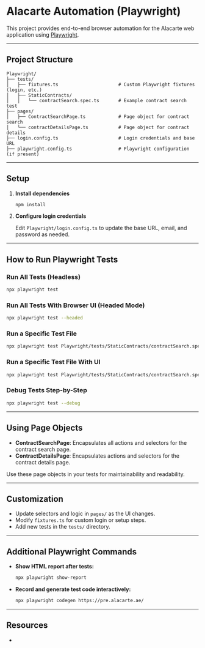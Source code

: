 # Alacarte Automation (Playwright)

This project provides end-to-end browser automation for the Alacarte web application using [Playwright](https://playwright.dev/).

---

## Project Structure

```
Playwright/
├── tests/
│   ├── fixtures.ts                      # Custom Playwright fixtures (login, etc.)
│   ├── StaticContracts/
│   │   └── contractSearch.spec.ts       # Example contract search test
├── pages/
│   ├── ContractSearchPage.ts            # Page object for contract search
│   └── contractDetailsPage.ts           # Page object for contract details
├── login.config.ts                      # Login credentials and base URL
├── playwright.config.ts                 # Playwright configuration (if present)
```

---

## Setup

1. **Install dependencies**

   ```bash
   npm install
   ```

2. **Configure login credentials**

   Edit `Playwright/login.config.ts` to update the base URL, email, and password as needed.

---

## How to Run Playwright Tests

### Run All Tests (Headless)

```bash
npx playwright test
```

### Run All Tests With Browser UI (Headed Mode)

```bash
npx playwright test --headed
```

### Run a Specific Test File

```bash
npx playwright test Playwright/tests/StaticContracts/contractSearch.spec.ts
```

### Run a Specific Test File With UI

```bash
npx playwright test Playwright/tests/StaticContracts/contractSearch.spec.ts --headed
```

### Debug Tests Step-by-Step

```bash
npx playwright test --debug
```

---

## Using Page Objects

- **ContractSearchPage**: Encapsulates all actions and selectors for the contract search page.
- **ContractDetailsPage**: Encapsulates actions and selectors for the contract details page.

Use these page objects in your tests for maintainability and readability.

---

## Customization

- Update selectors and logic in `pages/` as the UI changes.
- Modify `fixtures.ts` for custom login or setup steps.
- Add new tests in the `tests/` directory.

---

## Additional Playwright Commands

- **Show HTML report after tests:**
  ```bash
  npx playwright show-report
  ```
- **Record and generate test code interactively:**
  ```bash
  npx playwright codegen https://pre.alacarte.ae/
  ```

---

## Resources

-
